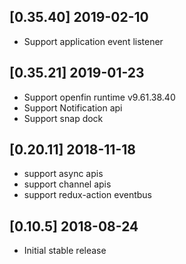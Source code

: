 ## [0.35.40] 2019-02-10
- Support application event listener

## [0.35.21] 2019-01-23
- Support openfin runtime v9.61.38.40
- Support Notification api
- Support snap dock

## [0.20.11] 2018-11-18
- support async apis
- support channel apis
- support redux-action eventbus

## [0.10.5] 2018-08-24
- Initial stable release